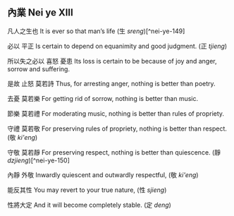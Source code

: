 ## 內業 Nei ye XIII

凡人之生也
It is ever so that man’s life (生 *sreng*)[^nei-ye-149]

必以
平正
Is certain to depend on
equanimity and good judgment. (正 *tjieng*)

所以失之必以
喜怒
憂患
Its loss is certain to be because of
joy and anger,
sorrow and suffering.

是故
止怒
莫若詩
Thus,
for arresting anger,
nothing is better than poetry.

去憂
莫若樂
For getting rid of sorrow,
nothing is better than music.

節樂
莫若禮
For moderating music,
nothing is better than rules of propriety.

守禮
莫若敬
For preserving rules of propriety,
nothing is better than respect. (敬 *ki'eng*)

守敬
莫若靜
For preserving respect,
nothing is better than quiescence. (靜 *dzjieng*)[^nei-ye-150]

內靜
外敬
Inwardly quiescent
and outwardly respectful, (敬 *ki'eng*)

能反其性
You may revert to your true nature, (性 *sjieng*)

性將大定
And it will become completely stable. (定 *deng*)
